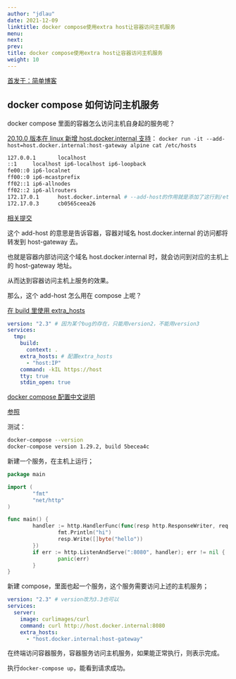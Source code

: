 ```yaml
---
author: "jdlau"
date: 2021-12-09
linktitle: docker compose使用extra host让容器访问主机服务
menu:
next:
prev:
title: docker compose使用extra host让容器访问主机服务
weight: 10
---
```


[首发于：简单博客](/posts/2021/12/docker_compose_extra_host/)

## docker compose 如何访问主机服务

docker compose 里面的容器怎么访问主机自身起的服务呢？

[20.10.0 版本在 linux 新增 host.docker.internal 支持](https://docs.docker.com/engine/release-notes/#networking-3)：
`docker run -it --add-host=host.docker.internal:host-gateway alpine cat /etc/hosts`

```sh
127.0.0.1       localhost
::1     localhost ip6-localhost ip6-loopback
fe00::0 ip6-localnet
ff00::0 ip6-mcastprefix
ff02::1 ip6-allnodes
ff02::2 ip6-allrouters
172.17.0.1      host.docker.internal # --add-host的作用就是添加了这行到/etc/hosts
172.17.0.3      cb0565ceea26
```

[相关提交](https://github.com/moby/moby/pull/40007)

这个 add-host 的意思是告诉容器，容器对域名 host.docker.internal 的访问都将转发到 host-gateway 去。

也就是容器内部访问这个域名 host.docker.internal 时，就会访问到对应的主机上的 host-gateway 地址。

从而达到容器访问主机上服务的效果。

那么，这个 add-host 怎么用在 compose 上呢？

[在 build 里使用 extra_hosts](https://github.com/docker/cli/issues/1293)

```yaml
version: "2.3" # 因为某个bug的存在，只能用version2，不能用version3
services:
  tmp:
    build:
      context: .
    extra_hosts: # 配置extra_hosts
      - "host:IP"
    command: -kIL https://host
    tty: true
    stdin_open: true
```

[docker compose 配置中文说明](https://www.huaweicloud.com/articles/d8c4873d55e2485840070b65765860b9.html)

[参照](https://docs.microsoft.com/en-us/dotnet/architecture/microservices/multi-container-microservice-net-applications/multi-container-applications-docker-compose)

测试：

```sh
docker-compose --version
docker-compose version 1.29.2, build 5becea4c
```

新建一个服务，在主机上运行；

```go
package main

import (
        "fmt"
        "net/http"
)

func main() {
        handler := http.HandlerFunc(func(resp http.ResponseWriter, req *http.Request) {
                fmt.Println("hi")
                resp.Write([]byte("hello"))
        })
        if err := http.ListenAndServe(":8080", handler); err != nil {
                panic(err)
        }
}
```

新建 compose，里面也起一个服务，这个服务需要访问上述的主机服务；

```yaml
version: "2.3" # version改为3.3也可以
services:
  server:
    image: curlimages/curl
    command: curl http://host.docker.internal:8080
    extra_hosts:
      - "host.docker.internal:host-gateway"
```

在终端访问容器服务，容器服务访问主机服务，如果能正常执行，则表示完成。

执行`docker-compose up`，能看到请求成功。
